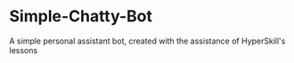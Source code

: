 # Simple-Chatty-Bot
A simple personal assistant bot, created with the assistance of HyperSkill's lessons
